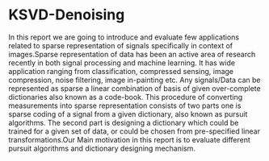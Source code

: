 # KSVD-Denoising

In this report we are going to introduce and evaluate few applications related to sparse representation of signals specifically in context of images.Sparse representation of data has been an active area of research recently in both signal processing and machine learning. It has wide application ranging from classification, compressed sensing, image compression, noise filtering, image in-painting etc. Any signals/Data can be represented as sparse a linear combination of basis of given over-complete dictionaries also known as a code-book. This procedure of converting measurements into sparse representation consists of two parts one is sparse coding of a signal from a given dictionary, also known as pursuit algorithms. The second part is designing a dictionary which could be trained for a given set of data, or could be chosen from pre-specified linear transformations.Our Main motivation in this report is to evaluate different pursuit algorithms and dictionary designing mechanism.

